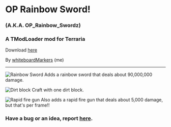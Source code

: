 # OP Rainbow Sword!

### (A.K.A. OP_Rainbow_Swordz)

### A TModLoader mod for Terraria

Download [here](https://github.com/wooden-utensil/OP_Rainbow_Swordz/releases/latest)

By [whiteboardMarkers](https://steamcommunity.com/id/MarkersWillDrawOnThisWhiteboard/) (me)

---

![Rainbow Sword](https://raw.githubusercontent.com/wooden-utensil/OP-Rainbow-Swordz-TModLoader/master/Items/Weapons/Melee/OP_Sword.png) Adds a rainbow sword that deals about 90,000,000 damage.

![Dirt block](https://i.imgur.com/3bKKPn7.png) Craft with one dirt block.

![Rapid fire gun](https://raw.githubusercontent.com/wooden-utensil/OP-Rainbow-Swordz-TModLoader/master/Items/Weapons/Range/Rapid_Fire_Gun.png) Also adds a rapid fire gun that deals about 5,000 damage, but that's per frame!!

### Have a bug or an idea, report [here](https://github.com/wooden-utensil/OP_Rainbow_Swordz/issues/new).
